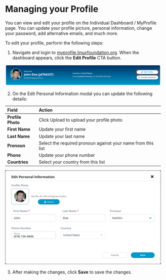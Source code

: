 # Managing your Profile

You can view and edit your profile on the Individual Dashboard / MyProfile page. You can update your profile picture, personal information, change your password, add alternative emails,  and much more.

To edit your profile, perform the following steps:

1. Navigate and login to [myprofile.linuxfoundation.org](https://myprofile.linuxfoundation.org/). When the dashboard appears, click the **Edit Profile** CTA button.

![](../.gitbook/assets/edit-profile-button.png)

2. On the Edit Personal Information modal you can update the following details:

| **Field** | **Action** |
| :--- | :--- |
| **Profile Photo**  | Click Upload to upload your profile photo |
| **First Name** | Update your first name  |
| **Last Name** | Update your last name |
| **Pronoun** | Select the required pronoun against your name from this list |
| **Phone** | Update your phone number |
| **Countries** | Select your country from this list |

![Edit Profile](../.gitbook/assets/editprofile.png)

3. After making the changes, click **Save** to save the changes. 

